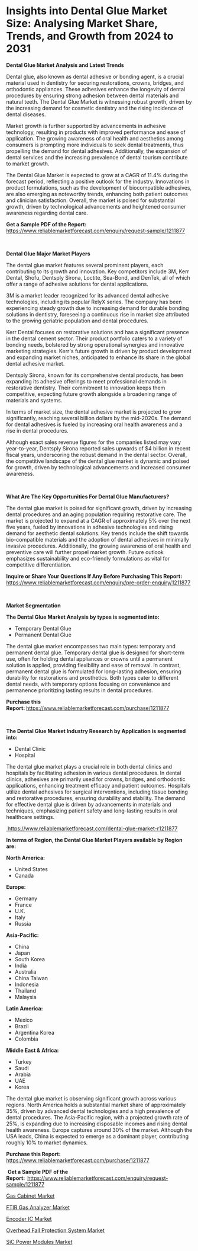 <p><h1>Insights into Dental Glue Market Size: Analysing Market Share, Trends, and Growth from 2024 to 2031</h1></p><p><strong>Dental Glue Market Analysis and Latest Trends</strong></p>
<p><p>Dental glue, also known as dental adhesive or bonding agent, is a crucial material used in dentistry for securing restorations, crowns, bridges, and orthodontic appliances. These adhesives enhance the longevity of dental procedures by ensuring strong adhesion between dental materials and natural teeth. The Dental Glue Market is witnessing robust growth, driven by the increasing demand for cosmetic dentistry and the rising incidence of dental diseases.</p><p>Market growth is further supported by advancements in adhesive technology, resulting in products with improved performance and ease of application. The growing awareness of oral health and aesthetics among consumers is prompting more individuals to seek dental treatments, thus propelling the demand for dental adhesives. Additionally, the expansion of dental services and the increasing prevalence of dental tourism contribute to market growth.</p><p>The Dental Glue Market is expected to grow at a CAGR of 11.4% during the forecast period, reflecting a positive outlook for the industry. Innovations in product formulations, such as the development of biocompatible adhesives, are also emerging as noteworthy trends, enhancing both patient outcomes and clinician satisfaction. Overall, the market is poised for substantial growth, driven by technological advancements and heightened consumer awareness regarding dental care.</p></p>
<p><strong>Get a Sample PDF of the Report:&nbsp;</strong> <a href="https://www.reliablemarketforecast.com/enquiry/request-sample/1211877?utm_campaign=1108&utm_medium=2&utm_source=Github&utm_content=ia&utm_term=17122024&utm_id=dental-glue">https://www.reliablemarketforecast.com/enquiry/request-sample/1211877</a></p>
<p>&nbsp;</p>
<p><strong>Dental Glue Major Market Players</strong></p>
<p><p>The dental glue market features several prominent players, each contributing to its growth and innovation. Key competitors include 3M, Kerr Dental, Shofu, Dentsply Sirona, Loctite, Sea-Bond, and DenTek, all of which offer a range of adhesive solutions for dental applications.</p><p>3M is a market leader recognized for its advanced dental adhesive technologies, including its popular RelyX series. The company has been experiencing steady growth due to increasing demand for durable bonding solutions in dentistry, foreseeing a continuous rise in market size attributed to the growing geriatric population and dental procedures.</p><p>Kerr Dental focuses on restorative solutions and has a significant presence in the dental cement sector. Their product portfolio caters to a variety of bonding needs, bolstered by strong operational synergies and innovative marketing strategies. Kerr's future growth is driven by product development and expanding market niches, anticipated to enhance its share in the global dental adhesive market.</p><p>Dentsply Sirona, known for its comprehensive dental products, has been expanding its adhesive offerings to meet professional demands in restorative dentistry. Their commitment to innovation keeps them competitive, expecting future growth alongside a broadening range of materials and systems.</p><p>In terms of market size, the dental adhesive market is projected to grow significantly, reaching several billion dollars by the mid-2020s. The demand for dental adhesives is fueled by increasing oral health awareness and a rise in dental procedures.</p><p>Although exact sales revenue figures for the companies listed may vary year-to-year, Dentsply Sirona reported sales upwards of $4 billion in recent fiscal years, underscoring the robust demand in the dental sector. Overall, the competitive landscape of the dental glue market is dynamic and poised for growth, driven by technological advancements and increased consumer awareness.</p></p>
<p>&nbsp;</p>
<p><strong>What Are The Key Opportunities For Dental Glue Manufacturers?</strong></p>
<p><p>The dental glue market is poised for significant growth, driven by increasing dental procedures and an aging population requiring restorative care. The market is projected to expand at a CAGR of approximately 5% over the next five years, fueled by innovations in adhesive technologies and rising demand for aesthetic dental solutions. Key trends include the shift towards bio-compatible materials and the adoption of dental adhesives in minimally invasive procedures. Additionally, the growing awareness of oral health and preventive care will further propel market growth. Future outlook emphasizes sustainability and eco-friendly formulations as vital for competitive differentiation.</p></p>
<p><strong>Inquire or Share Your Questions If Any Before Purchasing This Report:</strong> <a href="https://www.reliablemarketforecast.com/enquiry/pre-order-enquiry/1211877?utm_campaign=1108&utm_medium=2&utm_source=Github&utm_content=ia&utm_term=17122024&utm_id=dental-glue">https://www.reliablemarketforecast.com/enquiry/pre-order-enquiry/1211877</a></p>
<p>&nbsp;</p>
<p><strong>Market Segmentation</strong></p>
<p><strong>The Dental Glue Market Analysis by types is segmented into:</strong></p>
<p><ul><li>Temporary Dental Glue</li><li>Permanent Dental Glue</li></ul></p>
<p><p>The dental glue market encompasses two main types: temporary and permanent dental glue. Temporary dental glue is designed for short-term use, often for holding dental appliances or crowns until a permanent solution is applied, providing flexibility and ease of removal. In contrast, permanent dental glue is formulated for long-lasting adhesion, ensuring durability for restorations and prosthetics. Both types cater to different dental needs, with temporary options focusing on convenience and permanence prioritizing lasting results in dental procedures.</p></p>
<p><strong>Purchase this Report:&nbsp;</strong><a href="https://www.reliablemarketforecast.com/purchase/1211877?utm_campaign=1108&utm_medium=2&utm_source=Github&utm_content=ia&utm_term=17122024&utm_id=dental-glue">https://www.reliablemarketforecast.com/purchase/1211877</a></p>
<p>&nbsp;</p>
<p><strong>The Dental Glue Market Industry Research by Application is segmented into:</strong></p>
<p><ul><li>Dental Clinic</li><li>Hospital</li></ul></p>
<p><p>The dental glue market plays a crucial role in both dental clinics and hospitals by facilitating adhesion in various dental procedures. In dental clinics, adhesives are primarily used for crowns, bridges, and orthodontic applications, enhancing treatment efficacy and patient outcomes. Hospitals utilize dental adhesives for surgical interventions, including tissue bonding and restorative procedures, ensuring durability and stability. The demand for effective dental glue is driven by advancements in materials and techniques, emphasizing patient safety and long-lasting results in oral healthcare settings.</p></p>
<p><a href="https://www.reliablemarketforecast.com/dental-glue-market-r1211877?utm_campaign=1108&utm_medium=2&utm_source=Github&utm_content=ia&utm_term=17122024&utm_id=dental-glue">&nbsp;https://www.reliablemarketforecast.com/dental-glue-market-r1211877</a></p>
<p><strong>In terms of Region, the Dental Glue Market Players available by Region are:</strong></p>
<p>
    <p> <strong> North America: </strong>
        <ul>
            <li>United States</li>
            <li>Canada</li>
        </ul>
        </p> 
    <p> <strong> Europe: </strong>
        <ul>
            <li>Germany</li>
            <li>France</li>
            <li>U.K.</li>
            <li>Italy</li>
            <li>Russia</li>
        </ul>
        </p> 
    <p> <strong> Asia-Pacific: </strong>
        <ul>
            <li>China</li>
            <li>Japan</li>
            <li>South Korea</li>
            <li>India</li>
            <li>Australia</li>
            <li>China Taiwan</li>
            <li>Indonesia</li>
            <li>Thailand</li>
            <li>Malaysia</li>
        </ul>
        </p> 
    <p> <strong> Latin America: </strong>
        <ul>
            <li>Mexico</li>
            <li>Brazil</li>
            <li>Argentina Korea</li>
            <li>Colombia</li>
        </ul>
        </p> 
    <p> <strong> Middle East & Africa: </strong>
        <ul>
            <li>Turkey</li>
            <li>Saudi</li>
            <li>Arabia</li>
            <li>UAE</li>
            <li>Korea</li>
        </ul>
    </p>
    </p>
<p><p>The dental glue market is observing significant growth across various regions. North America holds a substantial market share of approximately 35%, driven by advanced dental technologies and a high prevalence of dental procedures. The Asia-Pacific region, with a projected growth rate of 25%, is expanding due to increasing disposable incomes and rising dental health awareness. Europe captures around 30% of the market. Although the USA leads, China is expected to emerge as a dominant player, contributing roughly 10% to market dynamics.</p></p>
<p><strong>Purchase this Report: </strong><a href="https://www.reliablemarketforecast.com/purchase/1211877?utm_campaign=1108&utm_medium=2&utm_source=Github&utm_content=ia&utm_term=17122024&utm_id=dental-glue">https://www.reliablemarketforecast.com/purchase/1211877</a></p>
<p>&nbsp;<strong>Get a Sample PDF of the Report:&nbsp;&nbsp;</strong><a href="https://www.reliablemarketforecast.com/enquiry/request-sample/1211877?utm_campaign=1108&utm_medium=2&utm_source=Github&utm_content=ia&utm_term=17122024&utm_id=dental-glue">https://www.reliablemarketforecast.com/enquiry/request-sample/1211877</a></p>
<p><strong></strong></p>
<p><p><a href="https://www.linkedin.com/pulse/gas-cabinet-market-drivers-competitive-strategy-insights-ly3bf?utm_campaign=1108&utm_medium=2&utm_source=Github&utm_content=ia&utm_term=17122024&utm_id=dental-glue">Gas Cabinet Market</a></p><p><a href="https://www.linkedin.com/pulse/ftir-gas-analyzer-revenue-growth-report-2024-2031-insight-burst-2sttf?utm_campaign=1108&utm_medium=2&utm_source=Github&utm_content=ia&utm_term=17122024&utm_id=dental-glue">FTIR Gas Analyzer Market</a></p><p><a href="https://www.linkedin.com/pulse/encoder-ic-market-size-growth-type-application-region-forecasted-mi53e?utm_campaign=1108&utm_medium=2&utm_source=Github&utm_content=ia&utm_term=17122024&utm_id=dental-glue">Encoder IC Market</a></p><p><a href="https://github.com/CliffMedina6/Market-Research-Report-List-7/blob/main/overhead-fall-protection-system-market.md?utm_campaign=1108&utm_medium=2&utm_source=Github&utm_content=ia&utm_term=17122024&utm_id=dental-glue">Overhead Fall Protection System Market</a></p><p><a href="https://www.linkedin.com/pulse/sic-power-modules-market-analysis-forecast-102-cagr-detailed-n8dee?utm_campaign=1108&utm_medium=2&utm_source=Github&utm_content=ia&utm_term=17122024&utm_id=dental-glue">SiC Power Modules Market</a></p></p>